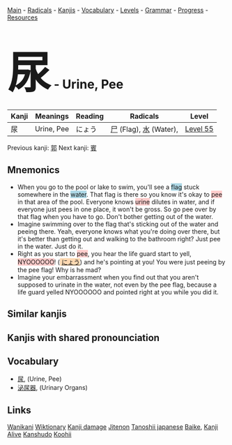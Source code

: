 <style> bigfont {font-size: 100px}</style>
[Main](../README.md) -
[Radicals](../radicals.md) -
[Kanjis](../kanjis.md) -
[Vocabulary](../vocabulary.md) -
[Levels](../levels.md) -
[Grammar](../grammar.md) - 
[Progress](../progress.md) -
[Resources](../resources.md)
# <bigfont> 尿</bigfont> - Urine, Pee 

| Kanji | Meanings | Reading | Radicals | Level |
| --- | --- | --- | --- | --- |
| 尿 | Urine, Pee | にょう | [尸](../radicals/尸.md) (Flag), [水](../radicals/水.md) (Water),  | [Level 55](../levels/wk_level55.md) |

Previous kanji: [郭](郭.md) Next kanji: [賓](賓.md) 

## Mnemonics
 * When you go to the pool or lake to swim, you'll see a <span style="background-color:#ADD8E6"> flag</span> stuck somewhere in the <span style="background-color:#ADD8E6"> water</span>. That flag is there so you know it's okay to <span style="background-color:#ffcccb"> pee</span> in that area of the pool. Everyone knows <span style="background-color:#ffcccb"> urine</span> dilutes in water, and if everyone just pees in one place, it won't be gross. So go pee over by that flag when you have to go. Don't bother getting out of the water.
* Imagine swimming over to the flag that's sticking out of the water and peeing there. Yeah, everyone knows what you're doing over there, but it's better than getting out and walking to the bathroom right? Just pee in the water. Just do it.
* Right as you start to <span style="background-color:#ffcccb"> pee</span>, you hear the life guard start to yell, <span style="background-color:#ffcccb"> NYOOOOOO</span>! (<span style="background-color:#fed8b1"> [にょう](https://jisho.org/search/にょう)</span>) and he's pointing at you! You were just peeing by the pee flag! Why is he mad?
* Imagine your embarrassment when you find out that you aren't supposed to urinate in the water, not even by the pee flag, because a life guard yelled NYOOOOOO and pointed right at you while you did it.


## Similar kanjis
 


## Kanjis with shared pronounciation
 


## Vocabulary
 * [尿](../vocabulary/尿.md), (Urine, Pee)
* [泌尿器](../vocabulary/尿.md), (Urinary Organs)




## Links 


[Wanikani](https://www.wanikani.com/kanji/尿)
[Wiktionary](https://en.wiktionary.org/wiki/尿)
[Kanji damage](http://www.kanjidamage.com/kanji/search?utf8=✓&q=尿)
[Jitenon](https://jitenon.com/kanji/尿)
[Tanoshii japanese](https://www.tanoshiijapanese.com/dictionary/kanji.cfm?k=尿)
[Baike](https://baike.baidu.com/item/尿),
[Kanji Alive](https://app.kanjialive.com/尿)
[Kanshudo](https://www.kanshudo.com/searchmn?q=尿)
[Koohii](https://kanji.koohii.com/study/kanji/尿)
